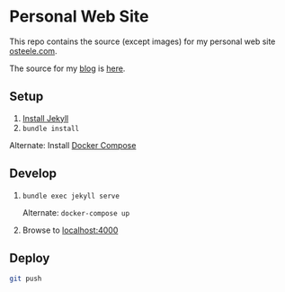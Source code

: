 # Personal Web Site

This repo contains the source (except images) for my personal web site [osteele.com](http://osteele.com).

The source for my [blog](blog.osteele.com) is [here](https://github.com/osteele/blog.osteele.com).

## Setup

1. [Install Jekyll](https://jekyllrb.com/docs/installation/)
2. `bundle install`

Alternate: Install [Docker Compose](https://docs.docker.com/compose/install/)

## Develop

1. `bundle exec jekyll serve`

    Alternate: `docker-compose up`
2. Browse to [localhost:4000](http://localhost:4000)

## Deploy

```bash
git push
```
